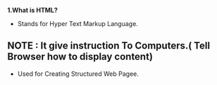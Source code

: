 **1.What is HTML?**
- Stands for Hyper Text Markup Language.

**NOTE** : It give instruction To Computers.( Tell Browser how to display content)
---
-  Used for Creating Structured Web Pagee.
